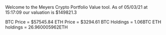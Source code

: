Welcome to the Meyers Crypto Portfolio Value tool. 
As of 05/03/21 at 15:17:09 our valuation is $149821.3 

BTC Price = $57545.84
 ETH Price = $3294.61
BTC Holdings = 1.06BTC
 ETH holdings = 26.960005962ETH 
